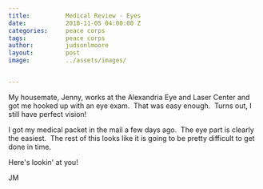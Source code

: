 ```yaml
---
title:			Medical Review - Eyes
date:			2010-11-05 04:00:00 Z
categories:		peace corps
tags:			peace corps
author:			judsonlmoore
layout:			post
image:			../assets/images/


---
```


My housemate, Jenny, works at the Alexandria Eye and Laser Center and got me hooked up with an eye exam.  That was easy enough.  Turns out, I still have perfect vision!

I got my medical packet in the mail a few days ago.  The eye part is clearly the easiest.  The rest of this looks like it is going to be pretty difficult to get done in time.

Here's lookin' at you!

JM
